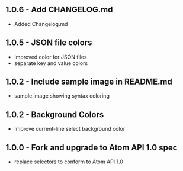 ## 1.0.6 - Add CHANGELOG.md
* Added Changelog.md

## 1.0.5 - JSON file colors
* Improved color for JSON files
* separate key and value colors

## 1.0.2 - Include sample image in README.md
* sample image showing syntax coloring

## 1.0.2 - Background Colors
* Improve current-line select background color

## 1.0.0 - Fork and upgrade to Atom API 1.0 spec
* replace selectors to conform to Atom API 1.0